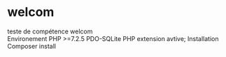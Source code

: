 # welcom
teste de compétence welcom  
Environement
PHP >=7.2.5
PDO-SQLite PHP extension avtive;
Installation
Composer install
